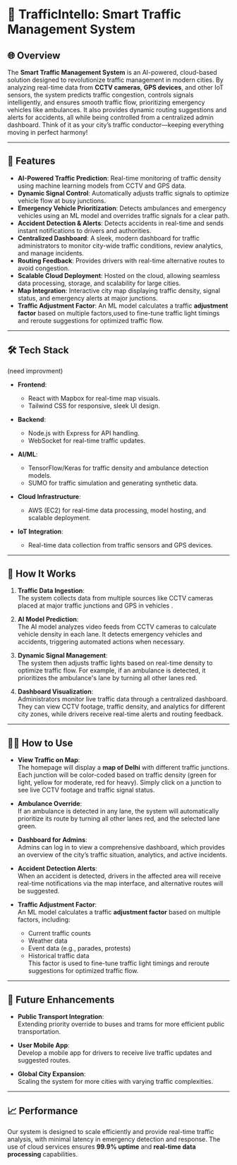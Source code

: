 # 🚦 TrafficIntello: Smart Traffic Management System

## 🌐 Overview

The **Smart Traffic Management System** is an AI-powered, cloud-based solution designed to revolutionize traffic management in modern cities. By analyzing real-time data from **CCTV cameras**, **GPS devices**, and other IoT sensors, the system predicts traffic congestion, controls signals intelligently, and ensures smooth traffic flow, prioritizing emergency vehicles like ambulances. It also provides dynamic routing suggestions and alerts for accidents, all while being controlled from a centralized admin dashboard. Think of it as your city’s traffic conductor—keeping everything moving in perfect harmony!

---

## 🎯 Features

- **AI-Powered Traffic Prediction**: Real-time monitoring of traffic density using machine learning models from CCTV and GPS data.
- **Dynamic Signal Control**: Automatically adjusts traffic signals to optimize vehicle flow at busy junctions.
- **Emergency Vehicle Prioritization**: Detects ambulances and emergency vehicles using an ML model and overrides traffic signals for a clear path.
- **Accident Detection & Alerts**: Detects accidents in real-time and sends instant notifications to drivers and authorities.
- **Centralized Dashboard**: A sleek, modern dashboard for traffic administrators to monitor city-wide traffic conditions, review analytics, and manage incidents.
- **Routing Feedback**: Provides drivers with real-time alternative routes to avoid congestion.
- **Scalable Cloud Deployment**: Hosted on the cloud, allowing seamless data processing, storage, and scalability for large cities.
- **Map Integration**: Interactive city map displaying traffic density, signal status, and emergency alerts at major junctions.
- **Traffic Adjustment Factor**:  An ML model calculates a traffic **adjustment factor** based on multiple factors,used to fine-tune traffic light timings and reroute suggestions for optimized traffic flow.

---

## 🛠️ Tech Stack
(need improvment)
- **Frontend**:  
  - React with Mapbox for real-time map visuals.
  - Tailwind CSS for responsive, sleek UI design.

- **Backend**:  
  - Node.js with Express for API handling.
  - WebSocket for real-time traffic updates.

- **AI/ML**:  
  - TensorFlow/Keras for traffic density and ambulance detection models.
  - SUMO for traffic simulation and generating synthetic data.

- **Cloud Infrastructure**:  
  - AWS (EC2) for real-time data processing, model hosting, and scalable deployment.

- **IoT Integration**:  
  - Real-time data collection from traffic sensors and GPS devices.

---

## 🧠 How It Works

1. **Traffic Data Ingestion**:  
   The system collects data from multiple sources like CCTV cameras placed at major traffic junctions and GPS in vehicles .

2. **AI Model Prediction**:  
   The AI model analyzes video feeds from CCTV cameras to calculate vehicle density in each lane. It detects emergency vehicles and accidents, triggering automated actions when necessary.

3. **Dynamic Signal Management**:  
   The system then adjusts traffic lights based on real-time density to optimize traffic flow. For example, if an ambulance is detected, it prioritizes the ambulance's lane by turning all other lanes red.

4. **Dashboard Visualization**:  
   Administrators monitor live traffic data through a centralized dashboard. They can view CCTV footage, traffic density, and analytics for different city zones, while drivers receive real-time alerts and routing feedback.

---

## 🧑‍💻 How to Use

- **View Traffic on Map**:  
  The homepage will display a **map of Delhi** with different traffic junctions. Each junction will be color-coded based on traffic density (green for light, yellow for moderate, red for heavy). Simply click on a junction to see live CCTV footage and traffic signal status.

- **Ambulance Override**:  
  If an ambulance is detected in any lane, the system will automatically prioritize its route by turning all other lanes red, and the selected lane green.

- **Dashboard for Admins**:  
  Admins can log in to view a comprehensive dashboard, which provides an overview of the city’s traffic situation, analytics, and active incidents.

- **Accident Detection Alerts**:  
  When an accident is detected, drivers in the affected area will receive real-time notifications via the map interface, and alternative routes will be suggested.

- **Traffic Adjustment Factor**:  
  An ML model calculates a traffic **adjustment factor** based on multiple factors, including:
  - Current traffic counts
  - Weather data
  - Event data (e.g., parades, protests)
  - Historical traffic data  
  This factor is used to fine-tune traffic light timings and reroute suggestions for optimized traffic flow.

---

## 🔮 Future Enhancements

- **Public Transport Integration**:  
  Extending priority override to buses and trams for more efficient public transportation.

- **User Mobile App**:  
  Develop a mobile app for drivers to receive live traffic updates and suggested routes.

- **Global City Expansion**:  
  Scaling the system for more cities with varying traffic complexities.

---

## 📈 Performance

Our system is designed to scale efficiently and provide real-time traffic analysis, with minimal latency in emergency detection and response. The use of cloud services ensures **99.9% uptime** and **real-time data processing** capabilities.


